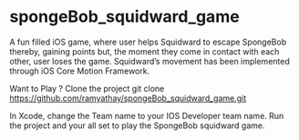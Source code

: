 # spongeBob_squidward_game
A fun filled iOS game, where user helps Squidward to escape SpongeBob thereby, gaining points but, the moment they come in contact with each other, user loses the game.
Squidward’s movement has been implemented through iOS Core Motion Framework.

Want to Play ?
Clone the project
git clone https://github.com/ramyathay/spongeBob_squidward_game.git

In Xcode, change the Team name to your IOS Developer team name. Run the project and your all set to play the SpongeBob squidward game.

